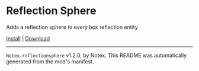 # Reflection Sphere

Adds a reflection sphere to every box reflection entity

[Install](https://hitman-resources.netlify.app/smf-install-link/https://github.com/Notexe/h3-reflection-spheres/releases/latest/download/mod.framework.zip) | [Download](https://github.com/Notexe/h3-reflection-spheres/releases/latest/download/mod.framework.zip)

---

`Notex.reflectionsphere` v1.2.0, by Notex. This README was automatically generated from the mod's manifest.
